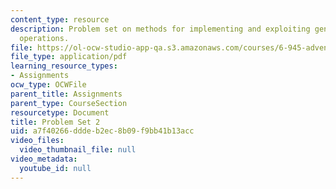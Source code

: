```yaml
---
content_type: resource
description: Problem set on methods for implementing and exploiting generic sequence
  operations.
file: https://ol-ocw-studio-app-qa.s3.amazonaws.com/courses/6-945-adventures-in-advanced-symbolic-programming-spring-2009/a7f40266dddeb2ec8b09f9bb41b13acc_MIT6_945s09_assn02.pdf
file_type: application/pdf
learning_resource_types:
- Assignments
ocw_type: OCWFile
parent_title: Assignments
parent_type: CourseSection
resourcetype: Document
title: Problem Set 2
uid: a7f40266-ddde-b2ec-8b09-f9bb41b13acc
video_files:
  video_thumbnail_file: null
video_metadata:
  youtube_id: null
---
```

